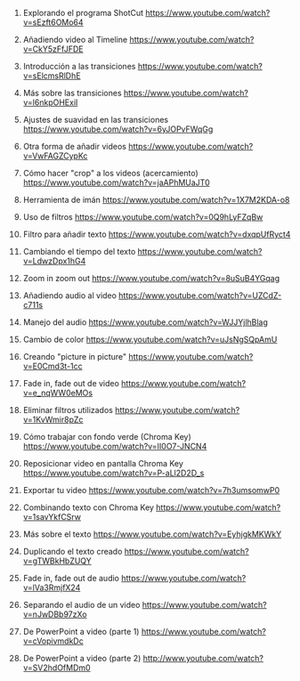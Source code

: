 1. Explorando el programa ShotCut https://www.youtube.com/watch?v=sEzft6OMo64

2. Añadiendo video al Timeline https://www.youtube.com/watch?v=CkY5zFfJFDE

3. Introducción a las transiciones https://www.youtube.com/watch?v=sElcmsRlDhE 

4. Más sobre las transiciones https://www.youtube.com/watch?v=l6nkpOHExiI 

5. Ajustes de suavidad en las transiciones https://www.youtube.com/watch?v=6yJOPvFWqGg 

6. Otra forma de añadir videos https://www.youtube.com/watch?v=VwFAGZCypKc

7. Cómo hacer "crop" a los videos (acercamiento) https://www.youtube.com/watch?v=jaAPhMUaJT0

8. Herramienta de imán https://www.youtube.com/watch?v=1X7M2KDA-o8 

9. Uso de filtros https://www.youtube.com/watch?v=0Q9hLyFZqBw 

10. Filtro para añadir texto https://www.youtube.com/watch?v=dxqpUfRyct4 

11. Cambiando el tiempo del texto https://www.youtube.com/watch?v=LdwzDpx1hG4 

12. Zoom in zoom out https://www.youtube.com/watch?v=8uSuB4YGqag

13. Añadiendo audio al video https://www.youtube.com/watch?v=UZCdZ-c711s

14. Manejo del audio https://www.youtube.com/watch?v=WJJYjlhBlag 

15. Cambio de color https://www.youtube.com/watch?v=uJsNgSQpAmU 

16. Creando "picture in picture" https://www.youtube.com/watch?v=E0Cmd3t-1cc 

17. Fade in, fade out de video https://www.youtube.com/watch?v=e_nqWW0eMOs

18. Eliminar filtros utilizados https://www.youtube.com/watch?v=1KvWmir8pZc 

19. Cómo trabajar con fondo verde (Chroma Key) https://www.youtube.com/watch?v=II0O7-JNCN4 

20. Reposicionar video en pantalla Chroma Key https://www.youtube.com/watch?v=P-aLl2D2D_s

21. Exportar tu video https://www.youtube.com/watch?v=7h3umsomwP0 

22. Combinando texto con Chroma Key https://www.youtube.com/watch?v=1savYkfCSrw

23. Más sobre el texto https://www.youtube.com/watch?v=EyhjgkMKWkY 

24. Duplicando el texto creado https://www.youtube.com/watch?v=gTWBkHbZUQY 

25. Fade in, fade out de audio https://www.youtube.com/watch?v=lVa3RmjfX24 

26. Separando el audio de un video https://www.youtube.com/watch?v=nJwDBb97zXo

27. De PowerPoint a video (parte 1) https://www.youtube.com/watch?v=cVopivmdkDc 

28. De PowerPoint a video (parte 2) http://www.youtube.com/watch?v=SV2hdOfMDm0 
